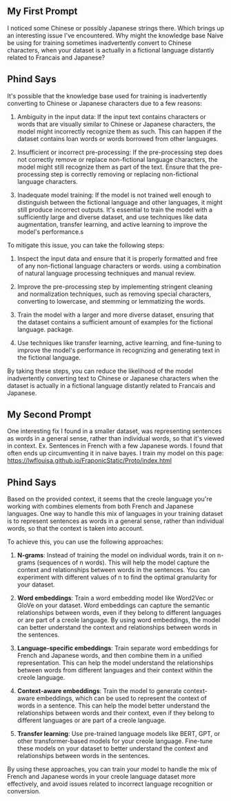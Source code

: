 ## My First Prompt
I noticed some Chinese or possibly Japanese strings there. Which brings up an interesting issue I've encountered. Why might the knowledge base Naive be using for training sometimes inadvertently convert to Chinese characters, when your dataset is actually in a fictional language distantly related to Francais and Japanese?

## Phind Says
It's possible that the knowledge base used for training is inadvertently converting to Chinese or Japanese characters due to a few reasons:

1. Ambiguity in the input data: If the input text contains characters or words that are visually similar to Chinese or Japanese characters, the model might incorrectly recognize them as such. This can happen if the dataset contains loan words or words borrowed from other languages.

2. Insufficient or incorrect pre-processing: If the pre-processing step does not correctly remove or replace non-fictional language characters, the model might still recognize them as part of the text. Ensure that the pre-processing step is correctly removing or replacing non-fictional language characters.

3. Inadequate model training: If the model is not trained well enough to distinguish between the fictional language and other languages, it might still produce incorrect outputs. It's essential to train the model with a sufficiently large and diverse dataset, and use techniques like data augmentation, transfer learning, and active learning to improve the model's performance.s

To mitigate this issue, you can take the following steps:

1. Inspect the input data and ensure that it is properly formatted and free of any non-fictional language characters or words. using a combination of natural language processing techniques and manual review.

2. Improve the pre-processing step by implementing stringent cleaning and normalization techniques, such as removing special characters, converting to lowercase, and stemming or lemmatizing the words. 

3. Train the model with a larger and more diverse dataset, ensuring that the dataset contains a sufficient amount of examples for the fictional language. package.

4. Use techniques like transfer learning, active learning, and fine-tuning to improve the model's performance in recognizing and generating text in the fictional language.

By taking these steps, you can reduce the likelihood of the model inadvertently converting text to Chinese or Japanese characters when the dataset is actually in a fictional language distantly related to Francais and Japanese.
 
## My Second Prompt
One interesting fix I found in a smaller dataset, was representing sentences as words in a general sense, rather than individual words, so that it's viewed in context. Ex. Sentences in French with a few Japanese words. I found that often ends up circumventing it in naive bayes. I train my model on this page: https://lwflouisa.github.io/FraponicStatic/Proto/index.html

## Phind Says
Based on the provided context, it seems that the creole language you're working with combines elements from both French and Japanese languages. One way to handle this mix of languages in your training dataset is to represent sentences as words in a general sense, rather than individual words, so that the context is taken into account.

To achieve this, you can use the following approaches:

1. **N-grams**: Instead of training the model on individual words, train it on n-grams (sequences of n words). This will help the model capture the context and relationships between words in the sentences. You can experiment with different values of n to find the optimal granularity for your dataset.

2. **Word embeddings**: Train a word embedding model like Word2Vec or GloVe on your dataset. Word embeddings can capture the semantic relationships between words, even if they belong to different languages or are part of a creole language. By using word embeddings, the model can better understand the context and relationships between words in the sentences.

3. **Language-specific embeddings**: Train separate word embeddings for French and Japanese words, and then combine them in a unified representation. This can help the model understand the relationships between words from different languages and their context within the creole language.

4. **Context-aware embeddings**: Train the model to generate context-aware embeddings, which can be used to represent the context of words in a sentence. This can help the model better understand the relationships between words and their context, even if they belong to different languages or are part of a creole language.

5. **Transfer learning**: Use pre-trained language models like BERT, GPT, or other transformer-based models for your creole language. Fine-tune these models on your dataset to better understand the context and relationships between words in the sentences.

By using these approaches, you can train your model to handle the mix of French and Japanese words in your creole language dataset more effectively, and avoid issues related to incorrect language recognition or conversion. 
